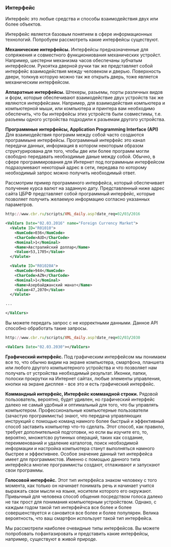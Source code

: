 ### Интерфейс

Интерфейс это любые средства и способы взаимодействия двух или более объектов.

Интерфейс является базовым понятием в сфере информационных технологий. Попробуем рассмотреть какие интерфейсы существуют.

**Механические интерфейсы.** Интерфейсы предназначенные для сопряжения и совместного функциониования механических устройст. Например, шестерни механизма часов обеспечаны зубчатым интерфейсом. Рукоятка дверной ручки так же представляет собой интерфейс взаимодействия между человеком и дверью. Поверхность двери, толкнув которую можно так же открыть дверь, тоже является механическим интерфейсом.

**Аппаратные интерфейсы.** Штекеры, разьемы, порты различных видов и форм, которые обеспечивают взаимодействие двух устройств так же являются интерфейсами. Например, для взаимодействия компьютера и компьютерной мыши, или компьютера и принтера вам необходимо обеспечить, что бы интерфейсы этих устройств были совместимы, т.е. разъемы одного устройства подходили к разьемам другого устройства.

**Программные интерфейсы, Application Programming Interface (API)** Для взаимодействия программ между собой часто создаются программыне интерфейсы. Программный интерфейс это канал передачи данных, информация в котором некоторым образом структурирована для того, чтобы две или более программ могли свободно передавать необходимые даные между собой. Обычно, в сфере программирования для Интернет под пограммным интерфейсом подразумевают некоторый адрес в сети, передава по которому необходимый запрос можно получить необходимый ответ.

Рассмотрим пример программного интерфейса, который обеспечивает получение курса валют на заданную дату. Представленный ниже адрес сайта ЦБРФ представляет собой программный интерфейс, которые позволяет получить желаемую информацию согласно указанных параметров.

```ruby
http://www.cbr.ru/scripts/XML_daily.asp?date_req=02/03/2016
```

```xml
<ValCurs Date="02.03.2016" name="Foreign Currency Market">
  <Valute ID="R01010">
    <NumCode>036</NumCode>
    <CharCode>AUD</CharCode>
    <Nominal>1</Nominal>
    <Name>Австралийский доллар</Name>
    <Value>53,1705</Value>
  </Valute>

  <Valute ID="R01020A">
    <NumCode>944</NumCode>
    <CharCode>AZN</CharCode>
    <Nominal>1</Nominal>
    <Name>Азербайджанский манат</Name>
    <Value>47,2070</Value>
  </Valute>

...

</ValCurs>
```

Вы можете передать запрос с не корректными данными. Данное API способно обработать такие запросы.

```ruby
http://www.cbr.ru/scripts/XML_daily.asp?date_req=02/03/2030
```

```xml
<ValCurs Date="02.03.2030"></ValCurs>
```

**Графический интерфейс.** Под графическим интерфейсом мы понимаем все то, что обычно видим на экране компьютера, смартфона, планшета или любого другого компьютерного устройства и что позволяет нам получать от устройства необходимый результат. Иконки, папки, полоски прокрутки на Интернет сайтах, любые элементы управления, кнопки на экране дисплея - все это и есть графический интерфейс.

**Коммандный интерфейс, Интерфейс коммандной строки.** Рядовой пользователь, вероятно, будет удивлен, но графический интерфейс далеко не самый удобный и оптимальный для того, что бы управлять компьютером. Профессиональные компьютерные пользователи (зачастую программисты) знают, что передача управляющих инструкций с помощью команд намного более быстрый и эффективный способ заставить компьютер что-то сделать. Этот способ, как правило, требует дополнительной подготовки, но если вы изучите его, то, вероятно, множетсво рутинных операций, таких как создание, переименований и удаление каталогов, поиск необходимой информации и настройка компьютера станут выполняться намного быстрее и эффективнее. Особое значение данный тип интерфейса имеет для программистов. Именно с помощью данного типа интерфейса многие программисты создают, отлаживают и запускают свои программы.

**Голосовой интерфейс.** Этот тип интерфейса знаком человеку с того момента, как только он начинает понимать речь и начинает учится выражать свои мысли на языке, носители которого его окружают. Привычный для человека способ общения посредством голоса далеко не так прост для понимания компьютерным устройством. Однако, с каждым годом такой тип интерфейчса все более и более совершенствуется и сановится все более и более популярен. Велика вероятность, что ваш смартфон использует такой тип интерфейса.

Мы рассмотрели наиболее очевидные типы интерфейсов. Вы можете попробовать пофантазировать и представить какие интерфейсы, например, существуют в живой природе.

